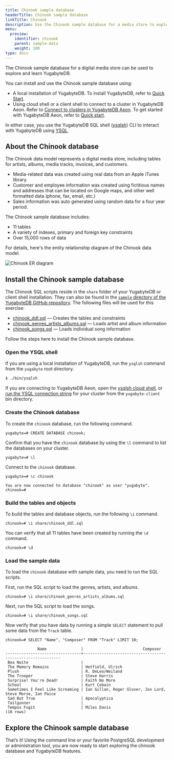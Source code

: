 ```yaml
---
title: Chinook sample database
headerTitle: Chinook sample database
linkTitle: Chinook
description: Use the Chinook sample database for a media store to explore and learn YugabyteDB.
menu:
  preview:
    identifier: chinook
    parent: sample-data
    weight: 100
type: docs
---
```


The Chinook sample database for a digital media store can be used to explore and learn YugabyteDB.

You can install and use the Chinook sample database using:

- A local installation of YugabyteDB. To install YugabyteDB, refer to [Quick Start](/preview/tutorials/quick-start/).
- Using cloud shell or a client shell to connect to a cluster in YugabyteDB Aeon. Refer to [Connect to clusters in YugabyteDB Aeon](../../yugabyte-cloud/cloud-connect/). To get started with YugabyteDB Aeon, refer to [Quick start](../../yugabyte-cloud/cloud-quickstart/).

In either case, you use the YugabyteDB SQL shell ([ysqlsh](../../api/ysqlsh/)) CLI to interact with YugabyteDB using [YSQL](../../api/ysql/).

## About the Chinook database

The Chinook data model represents a digital media store, including tables for artists, albums, media tracks, invoices, and customers.

- Media-related data was created using real data from an Apple iTunes library.
- Customer and employee information was created using fictitious names and addresses that can be located on Google maps, and other well formatted data (phone, fax, email, etc.)
- Sales information was auto generated using random data for a four year period.

The Chinook sample database includes:

- 11 tables
- A variety of indexes, primary and foreign key constraints
- Over 15,000 rows of data

For details, here's the entity relationship diagram of the Chinook data model.

![Chinook ER diagram](/images/sample-data/chinook/chinook-er-diagram.png)

## Install the Chinook sample database

The Chinook SQL scripts reside in the `share` folder of your YugabyteDB or client shell installation. They can also be found in the [`sample` directory of the YugabyteDB GitHub repository](https://github.com/yugabyte/yugabyte-db/tree/master/sample). The following files will be used for this exercise:

- [chinook_ddl.sql](https://raw.githubusercontent.com/yugabyte/yugabyte-db/master/sample/chinook_ddl.sql) — Creates the tables and constraints
- [chinook_genres_artists_albums.sql](https://raw.githubusercontent.com/yugabyte/yugabyte-db/master/sample/chinook_genres_artists_albums.sql) — Loads artist and album information
- [chinook_songs.sql](https://raw.githubusercontent.com/yugabyte/yugabyte-db/master/sample/chinook_songs.sql) — Loads individual song information

Follow the steps here to install the Chinook sample database.

### Open the YSQL shell

If you are using a local installation of YugabyteDB, run the `ysqlsh` command from the `yugabyte` root directory.

```sh
$ ./bin/ysqlsh
```

If you are connecting to YugabyteDB Aeon, open the [ysqlsh cloud shell](../../yugabyte-cloud/cloud-connect/connect-cloud-shell/), or [run the YSQL connection string](../../yugabyte-cloud/cloud-connect/connect-client-shell/#ysqlsh) for your cluster from the `yugabyte-client` bin directory.

### Create the Chinook database

To create the `chinook` database, run the following command.

```plpgsql
yugabyte=# CREATE DATABASE chinook;
```

Confirm that you have the `chinook` database by using the `\l` command to list the databases on your cluster.

```plpgsql
yugabyte=# \l
```

Connect to the `chinook` database.

```plpgsql
yugabyte=# \c chinook
```

```output
You are now connected to database "chinook" as user "yugabyte".
chinook=#
```

### Build the tables and objects

To build the tables and database objects, run the following `\i` command.

```plpgsql
chinook=# \i share/chinook_ddl.sql
```

You can verify that all 11 tables have been created by running the `\d` command.

```plpgsql
chinook=# \d
```

### Load the sample data

To load the `chinook` database with sample data, you need to run the SQL scripts.

First, run the SQL script to load the genres, artists, and albums.

```plpgsql
chinook=# \i share/chinook_genres_artists_albums.sql
```

Next, run the SQL script to load the songs.

```plpgsql
chinook=# \i share/chinook_songs.sql
```

Now verify that you have data by running a simple `SELECT` statement to pull some data from the `Track` table.

```plpgsql
chinook=# SELECT "Name", "Composer" FROM "Track" LIMIT 10;
```

```output
              Name               |                          Composer
---------------------------------+------------------------------------------------------------
 Boa Noite                       |
 The Memory Remains              | Hetfield, Ulrich
 Plush                           | R. DeLeo/Weiland
 The Trooper                     | Steve Harris
 Surprise! You're Dead!          | Faith No More
 School                          | Kurt Cobain
 Sometimes I Feel Like Screaming | Ian Gillan, Roger Glover, Jon Lord, Steve Morse, Ian Paice
 Sad But True                    | Apocalyptica
 Tailgunner                      |
 Tempus Fugit                    | Miles Davis
(10 rows)
```

## Explore the Chinook sample database

That’s it! Using the command line or your favorite PostgreSQL development or administration tool, you are now ready to start exploring the chinook database and YugabyteDB features.
